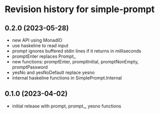 # Revision history for simple-prompt

## 0.2.0 (2023-05-28)
- new API using MonadIO
- use haskeline to read input
- prompt ignores buffered stdin lines if it returns in milliseconds
- promptEnter replaces Prompt_
- new functions: promptEnter, promptInitial, promptNonEmpty, promptPassword
- yesNo and yesNoDefault replace yesno
- internal haskeline functions in SimplePrompt.Internal

## 0.1.0 (2023-04-02)
- initial release with prompt, prompt_, yesno functions
